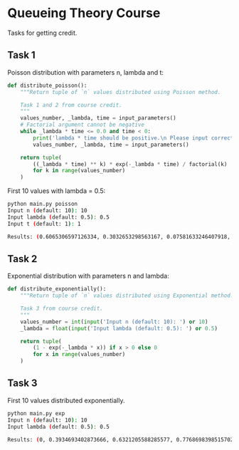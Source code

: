 # Queueing Theory Course

Tasks for getting credit.

## Task 1

Poisson distribution with parameters n, lambda and t:

```Python
def distribute_poisson():
    """Return tuple of `n` values distributed using Poisson method.

    Task 1 and 2 from course credit.
    """
    values_number, _lambda, time = input_parameters()
    # Factorial argument cannot be negative
    while _lambda * time <= 0.0 and time < 0:
        print('lambda * time should be positive.\n Please input correct values\n')
        values_number, _lambda, time = input_parameters()

    return tuple(
        ((_lambda * time) ** k) * exp(-_lambda * time) / factorial(k)
        for k in range(values_number)
    )
```

First 10 values with lambda = 0.5:

```bash
python main.py poisson
Input n (default: 10): 10
Input lambda (default: 0.5): 0.5
Input t (default: 1): 1

Results: (0.6065306597126334, 0.3032653298563167, 0.07581633246407918, 0.012636055410679864, 0.001579506926334983, 0.0001579506926334983, 1.316255771945819e-05, 9.401826942470136e-07, 5.876141839043835e-08, 3.2645232439132415e-09)
```


## Task 2

Exponential distribution with parameters n and lambda:

```Python
def distribute_exponentially():
    """Return tuple of `n` values distributed using Exponential method.

    Task 3 from course credit.
    """
    values_number = int(input('Input n (default: 10): ') or 10)
    _lambda = float(input('Input lambda (default: 0.5): ') or 0.5)

    return tuple(
        (1 - exp(-_lambda * x)) if x > 0 else 0
        for x in range(values_number)
    )
```

## Task 3

First 10 values distributed exponentially.

```bash
python main.py exp
Input n (default: 10): 10
Input lambda (default: 0.5): 0.5

Results: (0, 0.3934693402873666, 0.6321205588285577, 0.7768698398515702, 0.8646647167633873, 0.9179150013761012, 0.950212931632136, 0.9698026165776815, 0.9816843611112658, 0.9888910034617577)
```

